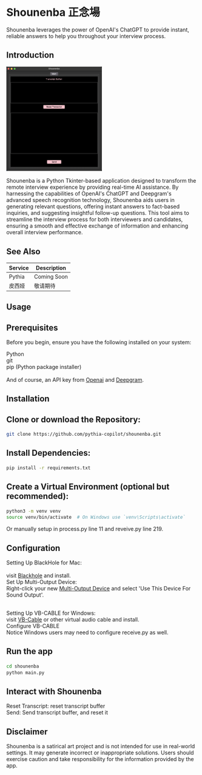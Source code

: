 # Shounenba 正念場

Shounenba leverages the power of OpenAI's ChatGPT to provide instant, reliable answers to help you throughout your interview process.

## Introduction

<img src="/1.png" alt="Tkinter Interface" width=50%/>

Shounenba is a Python Tkinter-based application designed to transform the remote interview experience by providing real-time AI assistance. By harnessing the capabilities of OpenAI's ChatGPT and Deepgram's advanced speech recognition technology, Shounenba aids users in generating relevant questions, offering instant answers to fact-based inquiries, and suggesting insightful follow-up questions. This tool aims to streamline the interview process for both interviewers and candidates, ensuring a smooth and effective exchange of information and enhancing overall interview performance.

## See Also

| Service  | Description |
| ------------- | ------------- |
| Pythia  | Coming Soon  |
| 皮西娅  | 敬请期待  |

## Usage

## Prerequisites

Before you begin, ensure you have the following installed on your system:

Python <br />
git <br />
pip (Python package installer) <br />
<br />
And of course, an API key from [Openai](https://platform.openai.com/) and [Deepgram](https://deepgram.com).

## Installation

## Clone or download the Repository:

```bash
git clone https://github.com/pythia-copilot/shounenba.git
```

## Install Dependencies:

```bash
pip install -r requirements.txt
```

## Create a Virtual Environment (optional but recommended):

```bash
python3 -m venv venv
source venv/bin/activate  # On Windows use `venv\Scripts\activate`
```
Or manually setup in process.py line 11 and reveive.py line 219.

## Configuration

Setting Up BlackHole for Mac: <br />
<br />
visit [Blackhole](https://github.com/ExistentialAudio/BlackHole) and install. <br />
Set Up Multi-Output Device: <br />
Right-click your new [Multi-Output Device](https://github.com/ExistentialAudio/BlackHole/wiki/Multi-Output-Device) and select 'Use This Device For Sound Output'.
<br />
<br />

Setting Up VB-CABLE for Windows: <br />
visit [VB-Cable](https://vb-audio.com/Cable/index.htm) or other virtual audio cable and install. <br />
Configure VB-CABLE  <br />
Notice Windows users may need to configure receive.py as well. <br />

## Run the app

```bash
cd shounenba
python main.py
```

## Interact with Shounenba
Reset Transcript: reset transcript buffer <br />
Send: Send transcript buffer, and reset it

## Disclaimer

Shounenba is a satirical art project and is not intended for use in real-world settings. It may generate incorrect or inappropriate solutions. Users should exercise caution and take responsibility for the information provided by the app.
